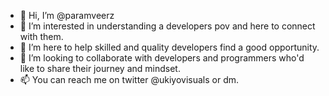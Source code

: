 - 👋 Hi, I’m @paramveerz
- 👀 I’m interested in understanding a developers pov and here to connect with them.
- 🌱 I’m here to help skilled and quality developers find a good opportunity. 
- 💞️ I’m looking to collaborate with developers and programmers who'd like to share their journey and mindset. 
- 📫 You can reach me on twitter @ukiyovisuals or dm.

<!---
paramveerz/paramveerz is a ✨ special ✨ repository because its `README.md` (this file) appears on your GitHub profile.
You can click the Preview link to take a look at your changes.
--->
